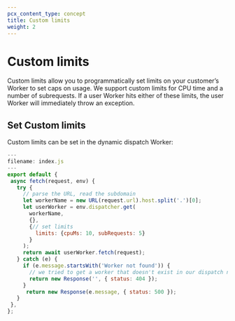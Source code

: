```yaml
---
pcx_content_type: concept
title: Custom limits
weight: 2
---
```


# Custom limits

Custom limits allow you to programmatically set limits on your customer’s Worker to set caps on usage. We support custom limits for CPU time and a number of subrequests. If a user Worker hits either of these limits, the user Worker will immediately throw an exception. 

## Set Custom limits

Custom limits can be set in the dynamic dispatch Worker:

```js
---
filename: index.js
---
export default {
 async fetch(request, env) {
   try {
     // parse the URL, read the subdomain
     let workerName = new URL(request.url).host.split('.')[0];
     let userWorker = env.dispatcher.get(
       workerName,
       {},
       {// set limits
         limits: {cpuMs: 10, subRequests: 5}
       }
     );
     return await userWorker.fetch(request);
   } catch (e) {
     if (e.message.startsWith('Worker not found')) {
       // we tried to get a worker that doesn't exist in our dispatch namespace
       return new Response('', { status: 404 });
     }
      return new Response(e.message, { status: 500 });
   }
 },
};
```

